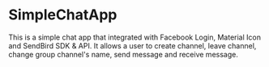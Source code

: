 # SimpleChatApp

This is a simple chat app that integrated with Facebook Login, Material Icon and SendBird SDK & API.
It allows a user to create channel, leave channel, change group channel's name, send message and receive message.
